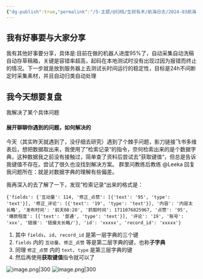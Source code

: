 ```yaml
---
{"dg-publish":true,"permalink":"/5-主题/@归档/生财有术/航海日志/2024-03航海「RPA提效」/航海日志-RPA提效-2024-03-22/","tags":["生财有术","航海日志","RPA提效"],"noteIcon":"1","created":"2024-03-22","updated":"2024-04-10"}
---
```


## 我有好事要与大家分享
我有其他好事要分享，具体是:目前在做的机器人进度95%了，自动采集自动洗稿自动存草稿箱，关键是容错率超高，起码在本地测试时没有出现过因为报错而终止的情况。下一步就是放到服务器上去测试长时间运行的稳定性，目标是24h不间断定时采集素材，并且自动归类自动处理

## 我今天想要复盘 
我解决了某个具体问题

#### 展开聊聊你遇到的问题，如何解决的
今天（其实昨天就遇到了，没仔细去研究）遇到了个棘手问题，影刀链接飞书多维表后，想把数据取出来，我使用了”检索记录“的指令，奈何检索出来的是个数据字典，这种数据我之前没有接触过，简单查了资料后尝试去”获取键值“，但总是告诉我键值不存在。尝试了很久也没找到解决方案。 群里问教练后教练 @Leeka 回复我问题所在：就是对数据字典的理解有些偏差。 

我再深入的去了解了一下，发现”检索记录“出来的格式是：
```
{'fields': {'互动量': 114, '修正_点赞': [{'text': '95', 'type': 'text'}], '修正_评论': [{'text': '19', 'type': 'text'}], '内容': '内容太长略', '发布时间': '前天08:20', '抓取时间': 1711076825967, '点赞': '95', '爆款程度': [{'text': '普通', 'type': 'text'}], '评论': '19', '账号': 'xxx', '链接': '链接太长略/'}, 'id': 'xxxxx', 'record_id': 'xxxxx'}
```
1. 其中 `fields`、`id`、`record_id` 是第一层字典的三个键 
2. `fields` 内的 `互动量`、`修正_点赞` 等是第二层字典的键，也称**子字典** 
3. 同理 `修正_点赞` 内的 `text`、`type` 是第三层字典的键 
4. 然后再使用**获取键值**指令就可以了

![image.png|300](http://img.xlg.life/images/202404101231590.png)
![image.png|300](http://img.xlg.life/images/202404101231257.png)